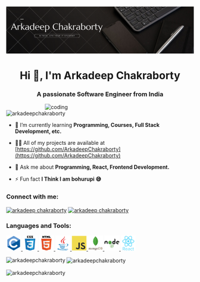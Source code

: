 ![logo](https://github.com/ArkadeepChakraborty/ArkadeepChakraborty/blob/main/Keep%20it%20simple..png)
<h1 align="center">Hi 👋, I'm Arkadeep Chakraborty</h1>
<h3 align="center">A passionate Software Engineer from India</h3>
<img align="right" alt="coding" width="400" src="https://user-images.githubusercontent.com/55389276/140866485-8fb1c876-9a8f-4d6a-98dc-08c4981eaf70.gif">

<p align="left"> <img src="https://komarev.com/ghpvc/?username=arkadeepchakraborty&label=Profile%20views&color=0e75b6&style=flat" alt="arkadeepchakraborty" /> </p>

- 🌱 I’m currently learning **Programming, Courses, Full Stack Development, etc.**

- 👨‍💻 All of my projects are available at [https://github.com/ArkadeepChakraborty](https://github.com/ArkadeepChakraborty)

- 💬 Ask me about **Programming, React, Frontend Development.**

- ⚡ Fun fact **I Think I am bohurupi 😅**

<h3 align="left">Connect with me:</h3>
<p align="left">
<a href="https://linkedin.com/in/arkadeep chakraborty" target="blank"><img align="center" src="https://raw.githubusercontent.com/rahuldkjain/github-profile-readme-generator/master/src/images/icons/Social/linked-in-alt.svg" alt="arkadeep chakraborty" height="30" width="40" /></a>
<a href="https://kaggle.com/arkadeep chakraborty" target="blank"><img align="center" src="https://raw.githubusercontent.com/rahuldkjain/github-profile-readme-generator/master/src/images/icons/Social/kaggle.svg" alt="arkadeep chakraborty" height="30" width="40" /></a>
</p>

<h3 align="left">Languages and Tools:</h3>
<p align="left"> <a href="https://www.cprogramming.com/" target="_blank" rel="noreferrer"> <img src="https://raw.githubusercontent.com/devicons/devicon/master/icons/c/c-original.svg" alt="c" width="40" height="40"/> </a> <a href="https://www.w3schools.com/css/" target="_blank" rel="noreferrer"> <img src="https://raw.githubusercontent.com/devicons/devicon/master/icons/css3/css3-original-wordmark.svg" alt="css3" width="40" height="40"/> </a> <a href="https://www.w3.org/html/" target="_blank" rel="noreferrer"> <img src="https://raw.githubusercontent.com/devicons/devicon/master/icons/html5/html5-original-wordmark.svg" alt="html5" width="40" height="40"/> </a> <a href="https://www.java.com" target="_blank" rel="noreferrer"> <img src="https://raw.githubusercontent.com/devicons/devicon/master/icons/java/java-original.svg" alt="java" width="40" height="40"/> </a> <a href="https://developer.mozilla.org/en-US/docs/Web/JavaScript" target="_blank" rel="noreferrer"> <img src="https://raw.githubusercontent.com/devicons/devicon/master/icons/javascript/javascript-original.svg" alt="javascript" width="40" height="40"/> </a> <a href="https://www.mongodb.com/" target="_blank" rel="noreferrer"> <img src="https://raw.githubusercontent.com/devicons/devicon/master/icons/mongodb/mongodb-original-wordmark.svg" alt="mongodb" width="40" height="40"/> </a> <a href="https://nodejs.org" target="_blank" rel="noreferrer"> <img src="https://raw.githubusercontent.com/devicons/devicon/master/icons/nodejs/nodejs-original-wordmark.svg" alt="nodejs" width="40" height="40"/> </a> <a href="https://reactjs.org/" target="_blank" rel="noreferrer"> <img src="https://raw.githubusercontent.com/devicons/devicon/master/icons/react/react-original-wordmark.svg" alt="react" width="40" height="40"/> </a> </p>

<p><img align="left" src="https://github-readme-stats.vercel.app/api/top-langs?username=arkadeepchakraborty&show_icons=true&locale=en&layout=compact" alt="arkadeepchakraborty" /></p>

<p>&nbsp;<img align="center" src="https://github-readme-stats.vercel.app/api?username=arkadeepchakraborty&show_icons=true&locale=en" alt="arkadeepchakraborty" /></p>

<p><img align="center" src="https://github-readme-streak-stats.herokuapp.com/?user=arkadeepchakraborty&" alt="arkadeepchakraborty" /></p>
